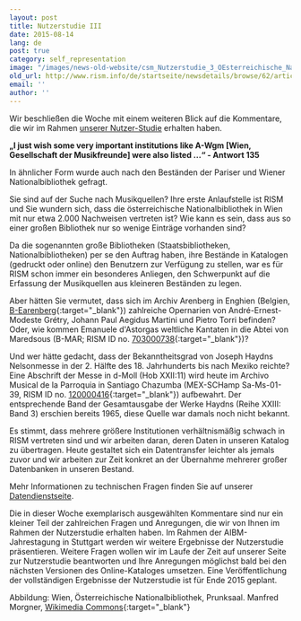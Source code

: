 ```yaml
---
layout: post
title: Nutzerstudie III
date: 2015-08-14
lang: de
post: true
category: self_representation
image: "/images/news-old-website/csm_Nutzerstudie_3_OEsterreichische_Nationalbibliothek_9eda955594.jpg"
old_url: http://www.rism.info/de/startseite/newsdetails/browse/62/article/64/results-of-the-rism-user-study-part-iv-your-comments-libraries-coverage-and-completeness.html
email: ''
author: ''
---
```



Wir beschließen die Woche mit einem weiteren Blick auf die Kommentare, die wir im Rahmen [unserer Nutzer-Studie](/de/community/rism-nutzerstudie.html#c3122 "Öffnet internen Link im aktuellen Fenster") erhalten haben.

**„I just wish some very important institutions like A-Wgm [Wien, Gesellschaft der Musikfreunde] were also listed ...“ - Antwort 135**

In ähnlicher Form wurde auch nach den Beständen der Pariser und Wiener Nationalbibliothek gefragt.

Sie sind auf der Suche nach Musikquellen? Ihre erste Anlaufstelle ist RISM und Sie wundern sich, dass die österreichische Nationalbibliothek in Wien mit nur etwa 2.000 Nachweisen vertreten ist? Wie kann es sein, dass aus so einer großen Bibliothek nur so wenige Einträge vorhanden sind?

Da die sogenannten große Bibliotheken (Staatsbibliotheken, Nationalbibliotheken) per se den Auftrag haben, ihre Bestände in Katalogen (gedruckt oder online) den Benutzern zur Verfügung zu stellen, war es für RISM schon immer ein besonderes Anliegen, den Schwerpunkt auf die Erfassung der Musikquellen aus kleineren Beständen zu legen.

Aber hätten Sie vermutet, dass sich im Archiv Arenberg in Enghien (Belgien, [B-Earenberg](https://opac.rism.info/search?View=rism&siglum=B-Earenberg){:target="_blank"}) zahlreiche Opernarien von André-Ernest-Modeste Grétry, Johann Paul Aegidus Martini und Pietro Torri befinden? Oder, wie kommen Emanuele d'Astorgas weltliche Kantaten in die Abtei von Maredsous (B-MAR; RISM ID no. [703000738](https://opac.rism.info/search?id=703000738){:target="_blank"})?

Und wer hätte gedacht, dass der Bekanntheitsgrad von Joseph Haydns Nelsonmesse in der 2. Hälfte des 18. Jahrhunderts bis nach Mexiko reichte? Eine Abschrift der Messe in d-Moll (Hob XXII:11) wird heute im Archivo Musical de la Parroquia in Santiago Chazumba (MEX-SCHamp Sa-Ms-01-39, RISM ID no. [120000416](https://opac.rism.info/search?id=120000416){:target="_blank"}) aufbewahrt. Der entsprechende Band der Gesamtausgabe der Werke Haydns (Reihe XXIII: Band 3) erschien bereits 1965, diese Quelle war damals noch nicht bekannt.

Es stimmt, dass mehrere größere Institutionen verhältnismäßig schwach in RISM vertreten sind und wir arbeiten daran, deren Daten in unseren Katalog zu übertragen. Heute gestaltet sich ein Datentransfer leichter als jemals zuvor und wir arbeiten zur Zeit konkret an der Übernahme mehrerer großer Datenbanken in unseren Bestand.

Mehr Informationen zu technischen Fragen finden Sie auf unserer [Datendienstseite](/de/community/entwicklung/dataservice.html#c2681 "Öffnet internen Link im aktuellen Fenster").

Die in dieser Woche exemplarisch ausgewählten Kommentare sind nur ein kleiner Teil der zahlreichen Fragen und Anregungen, die wir von Ihnen im Rahmen der Nutzerstudie erhalten haben. Im Rahmen der AIBM-Jahrestagung in Stuttgart werden wir weitere Ergebnisse der Nutzerstudie präsentieren. Weitere Fragen wollen wir im Laufe der Zeit auf unserer Seite zur Nutzerstudie beantworten und Ihre Anregungen möglichst bald bei den nächsten Versionen des Online-Kataloges umsetzen. Eine Veröffentlichung der vollständigen Ergebnisse der Nutzerstudie ist für Ende 2015 geplant.

Abbildung: Wien, Österreichische Nationalbibliothek, Prunksaal. Manfred Morgner, [Wikimedia Commons](https://commons.wikimedia.org/wiki/File:%C3%96sterreichische_Nationalbibliothek2.jpg){:target="_blank"}

